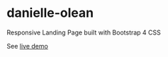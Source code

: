 # danielle-olean
Responsive Landing Page built with Bootstrap 4 CSS

See [live demo](https://tsukuros.github.io/danielle-olean/)
